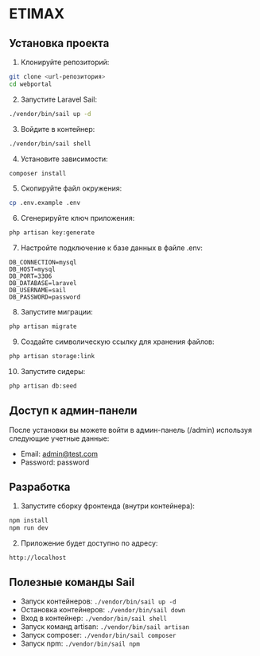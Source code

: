 # ETIMAX

## Установка проекта

1. Клонируйте репозиторий:
```bash
git clone <url-репозитория>
cd webportal
```

2. Запустите Laravel Sail:
```bash
./vendor/bin/sail up -d
```

3. Войдите в контейнер:
```bash
./vendor/bin/sail shell
```

4. Установите зависимости:
```bash
composer install
```

5. Скопируйте файл окружения:
```bash
cp .env.example .env
```

6. Сгенерируйте ключ приложения:
```bash
php artisan key:generate
```

7. Настройте подключение к базе данных в файле .env:
```
DB_CONNECTION=mysql
DB_HOST=mysql
DB_PORT=3306
DB_DATABASE=laravel
DB_USERNAME=sail
DB_PASSWORD=password
```

8. Запустите миграции:
```bash
php artisan migrate
```

9. Создайте символическую ссылку для хранения файлов:
```bash
php artisan storage:link
```

10. Запустите сидеры:
```bash
php artisan db:seed
```

## Доступ к админ-панели

После установки вы можете войти в админ-панель (/admin) используя следующие учетные данные:

- Email: admin@test.com
- Password: password

## Разработка

1. Запустите сборку фронтенда (внутри контейнера):
```bash
npm install
npm run dev
```

2. Приложение будет доступно по адресу:
```
http://localhost
```

## Полезные команды Sail

- Запуск контейнеров: `./vendor/bin/sail up -d`
- Остановка контейнеров: `./vendor/bin/sail down`
- Вход в контейнер: `./vendor/bin/sail shell`
- Запуск команд artisan: `./vendor/bin/sail artisan`
- Запуск composer: `./vendor/bin/sail composer`
- Запуск npm: `./vendor/bin/sail npm` 
